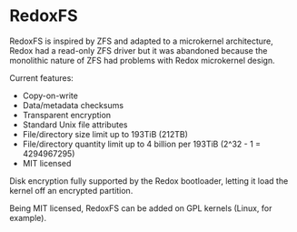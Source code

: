 # RedoxFS

RedoxFS is inspired by ZFS and adapted to a microkernel architecture, Redox had a read-only ZFS driver but it was abandoned because the monolithic nature of ZFS had problems with Redox microkernel design.

Current features:

- Copy-on-write
- Data/metadata checksums
- Transparent encryption
- Standard Unix file attributes
- File/directory size limit up to 193TiB (212TB)
- File/directory quantity limit up to 4 billion per 193TiB (2^32 - 1 = 4294967295)
- MIT licensed

Disk encryption fully supported by the Redox bootloader, letting it load the kernel off an encrypted partition.

Being MIT licensed, RedoxFS can be added on GPL kernels (Linux, for example).
